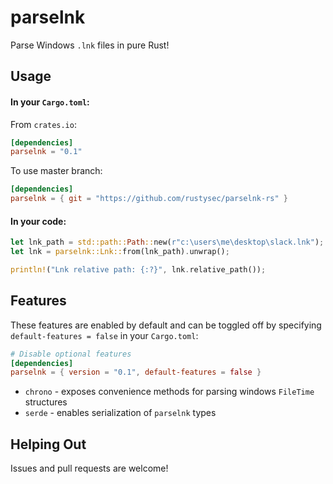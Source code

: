 parselnk
========

Parse Windows `.lnk` files in pure Rust!

## Usage

#### In your `Cargo.toml`:

From `crates.io`:
```toml
[dependencies]
parselnk = "0.1"
```

To use master branch:
```toml
[dependencies]
parselnk = { git = "https://github.com/rustysec/parselnk-rs" }
```

#### In your code:

```rust
let lnk_path = std::path::Path::new(r"c:\users\me\desktop\slack.lnk");
let lnk = parselnk::Lnk::from(lnk_path).unwrap();

println!("Lnk relative path: {:?}", lnk.relative_path());
```


## Features
These features are enabled by default and can be toggled off 
by specifying `default-features = false` in your `Cargo.toml`:

```toml
# Disable optional features
[dependencies]
parselnk = { version = "0.1", default-features = false }
```

- `chrono` - exposes convenience methods for parsing windows `FileTime` structures
- `serde` - enables serialization of `parselnk` types

## Helping Out
Issues and pull requests are welcome!
